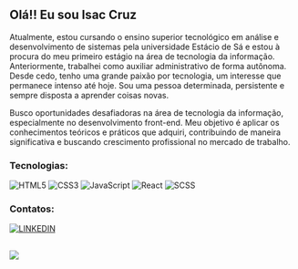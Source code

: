 ## Olá!! Eu sou Isac Cruz
Atualmente, estou cursando o ensino superior tecnológico em análise e desenvolvimento de sistemas pela universidade Estácio de Sá e estou à procura do meu primeiro estágio na área de tecnologia da informação. Anteriormente, trabalhei como auxiliar administrativo de forma autônoma. Desde cedo, tenho uma grande paixão por tecnologia, um interesse que permanece intenso até hoje. Sou uma pessoa determinada, persistente e sempre disposta a aprender coisas novas.

Busco oportunidades desafiadoras na área de tecnologia da informação, especialmente no desenvolvimento front-end. Meu objetivo é aplicar os conhecimentos teóricos e práticos que adquiri, contribuindo de maneira significativa e buscando crescimento profissional no mercado de trabalho.

### Tecnologias:
![HTML5](https://img.shields.io/badge/HTML5-E34F26?style=for-the-badge&logo=html5&logoColor=white) ![CSS3](https://img.shields.io/badge/CSS3-1572B6?style=for-the-badge&logo=css3&logoColor=white) ![JavaScript](https://img.shields.io/badge/JavaScript-323330?style=for-the-badge&logo=javascript&logoColor=F7DF1E) ![React](https://img.shields.io/badge/React.js-20232A?style=for-the-badge&logo=react&logoColor=61DAFB) ![SCSS](https://img.shields.io/badge/Scss-CC6699?style=for-the-badge&logo=sass&logoColor=white) 

### Contatos:
[![LINKEDIN](https://img.shields.io/badge/LinkedIn-0077B5?style=for-the-badge&logo=linkedin&logoColor=white)](https://linkedin.com/in/isaccruz)

##


[![](https://visitcount.itsvg.in/api?id=isaccruz78&icon=2&color=1)](https://visitcount.itsvg.in)
